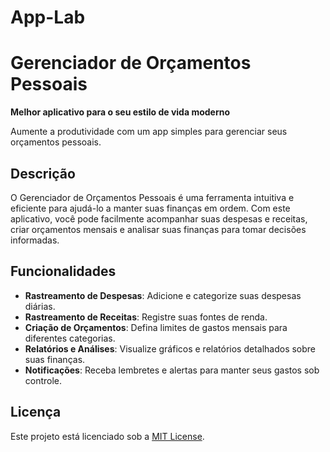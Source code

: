 # App-Lab
# Gerenciador de Orçamentos Pessoais

**Melhor aplicativo para o seu estilo de vida moderno**

Aumente a produtividade com um app simples para gerenciar seus orçamentos pessoais.

## Descrição

O Gerenciador de Orçamentos Pessoais é uma ferramenta intuitiva e eficiente para ajudá-lo a manter suas finanças em ordem. Com este aplicativo, você pode facilmente acompanhar suas despesas e receitas, criar orçamentos mensais e analisar suas finanças para tomar decisões informadas.

## Funcionalidades

- **Rastreamento de Despesas**: Adicione e categorize suas despesas diárias.
- **Rastreamento de Receitas**: Registre suas fontes de renda.
- **Criação de Orçamentos**: Defina limites de gastos mensais para diferentes categorias.
- **Relatórios e Análises**: Visualize gráficos e relatórios detalhados sobre suas finanças.
- **Notificações**: Receba lembretes e alertas para manter seus gastos sob controle.

## Licença

Este projeto está licenciado sob a [MIT License](LICENSE).

